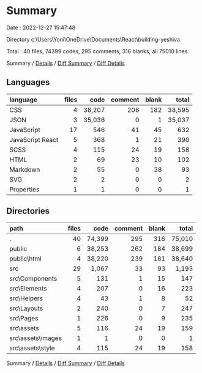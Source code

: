 # Summary

Date : 2022-12-27 15:47:48

Directory c:\\Users\\Yoni\\OneDrive\\Documents\\React\\building-yeshiva

Total : 40 files,  74399 codes, 295 comments, 316 blanks, all 75010 lines

Summary / [Details](details.md) / [Diff Summary](diff.md) / [Diff Details](diff-details.md)

## Languages
| language | files | code | comment | blank | total |
| :--- | ---: | ---: | ---: | ---: | ---: |
| CSS | 4 | 38,207 | 206 | 182 | 38,595 |
| JSON | 3 | 35,036 | 0 | 1 | 35,037 |
| JavaScript | 17 | 546 | 41 | 45 | 632 |
| JavaScript React | 5 | 368 | 1 | 21 | 390 |
| SCSS | 4 | 115 | 24 | 19 | 158 |
| HTML | 2 | 69 | 23 | 10 | 102 |
| Markdown | 2 | 55 | 0 | 38 | 93 |
| SVG | 2 | 2 | 0 | 0 | 2 |
| Properties | 1 | 1 | 0 | 0 | 1 |

## Directories
| path | files | code | comment | blank | total |
| :--- | ---: | ---: | ---: | ---: | ---: |
| . | 40 | 74,399 | 295 | 316 | 75,010 |
| public | 6 | 38,253 | 262 | 184 | 38,699 |
| public\\html | 4 | 38,220 | 239 | 181 | 38,640 |
| src | 29 | 1,067 | 33 | 93 | 1,193 |
| src\\Components | 5 | 131 | 1 | 15 | 147 |
| src\\Elements | 4 | 207 | 0 | 16 | 223 |
| src\\Helpers | 4 | 43 | 1 | 8 | 52 |
| src\\Layouts | 2 | 240 | 0 | 7 | 247 |
| src\\Pages | 1 | 226 | 0 | 9 | 235 |
| src\\assets | 5 | 116 | 24 | 19 | 159 |
| src\\assets\\images | 1 | 1 | 0 | 0 | 1 |
| src\\assets\\style | 4 | 115 | 24 | 19 | 158 |

Summary / [Details](details.md) / [Diff Summary](diff.md) / [Diff Details](diff-details.md)